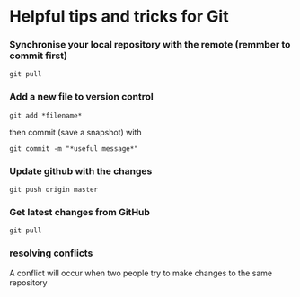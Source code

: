 # Helpful tips and tricks for Git

### Synchronise your local repository with the remote (remmber to commit first)

    git pull

### Add a new file to version control

    git add *filename*

then commit (save a snapshot) with

    git commit -m "*useful message*"
	
### Update github with the changes

    git push origin master
	
### Get latest changes from GitHub
    git pull
	
### resolving conflicts

A conflict will occur when two people try to make changes to the same repository